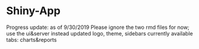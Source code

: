 # Shiny-App
Progress update: as of 9/30/2019
Please ignore the two rmd files for now; use the ui&server instead 
updated logo, theme, sidebars 
currently available tabs: charts&reports
